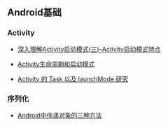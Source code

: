## Android基础

### Activity
* [深入理解Activity启动模式(三)–Activity启动模式特点](http://www.cloudchou.com/android/post-768.html)

* [Activity生命周期和启动模式](http://wuxiaolong.me/2015/11/01/Activity/)

* [Activity 的 Task 以及 launchMode 研究](http://android.jobbole.com/84446/)


### 序列化
* [Android中传递对象的三种方法](http://www.jcodecraeer.com/a/anzhuokaifa/androidkaifa/2015/0104/2256.html)
